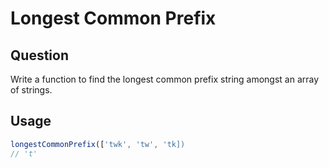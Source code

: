 # Longest Common Prefix

## Question
Write a function to find the longest common prefix string amongst an array of strings.

## Usage
```javascript
longestCommonPrefix(['twk', 'tw', 'tk])
// 't'
```